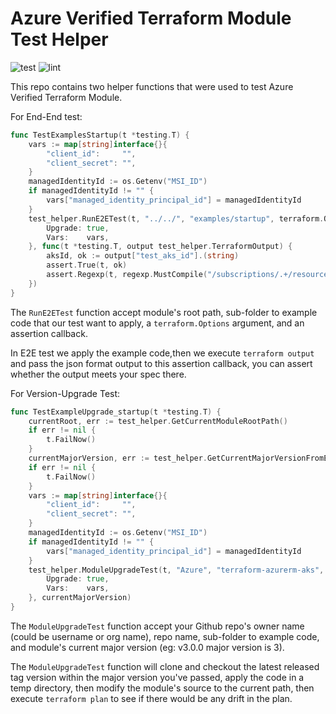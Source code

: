 # Azure Verified Terraform Module Test Helper

![test](https://img.shields.io/github/workflow/status/Azure/terraform-module-test-helper/test?label=test)
![lint](https://img.shields.io/github/workflow/status/Azure/terraform-module-test-helper/lint?label=lint)

This repo contains two helper functions that were used to test Azure Verified Terraform Module.

For End-End test:

```go
func TestExamplesStartup(t *testing.T) {
	vars := map[string]interface{}{
		"client_id":     "",
		"client_secret": "",
	}
	managedIdentityId := os.Getenv("MSI_ID")
	if managedIdentityId != "" {
		vars["managed_identity_principal_id"] = managedIdentityId
	}
	test_helper.RunE2ETest(t, "../../", "examples/startup", terraform.Options{
		Upgrade: true,
		Vars:    vars,
	}, func(t *testing.T, output test_helper.TerraformOutput) {
		aksId, ok := output["test_aks_id"].(string)
		assert.True(t, ok)
		assert.Regexp(t, regexp.MustCompile("/subscriptions/.+/resourceGroups/.+/providers/Microsoft.ContainerService/managedClusters/.+"), aksId)
	})
}
```

The `RunE2ETest` function accept module's root path, sub-folder to example code that our test want to apply, a `terraform.Options` argument, and an assertion callback.

In E2E test we apply the example code,then we execute `terraform output` and pass the json format output to this assertion callback, you can assert whether the output meets your spec there.

For Version-Upgrade Test:

```go
func TestExampleUpgrade_startup(t *testing.T) {
	currentRoot, err := test_helper.GetCurrentModuleRootPath()
	if err != nil {
		t.FailNow()
	}
	currentMajorVersion, err := test_helper.GetCurrentMajorVersionFromEnv()
	if err != nil {
		t.FailNow()
	}
	vars := map[string]interface{}{
		"client_id":     "",
		"client_secret": "",
	}
	managedIdentityId := os.Getenv("MSI_ID")
	if managedIdentityId != "" {
		vars["managed_identity_principal_id"] = managedIdentityId
	}
	test_helper.ModuleUpgradeTest(t, "Azure", "terraform-azurerm-aks", "examples/startup", currentRoot, terraform.Options{
		Upgrade: true,
		Vars:    vars,
	}, currentMajorVersion)
}
```

The `ModuleUpgradeTest` function accept your Github repo's owner name (could be username or org name), repo name, sub-folder to example code, and module's current major version (eg: v3.0.0 major version is 3).

The `ModuleUpgradeTest` function will clone and checkout the latest released tag version within the major version you've passed, apply the code in a temp directory, then modify the module's source to the current path, then execute `terraform plan` to see if there would be any drift in the plan.